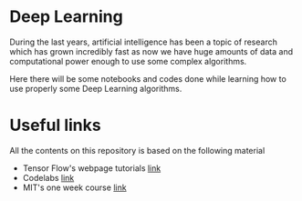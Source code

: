 # Deep Learning

During the last years, artificial intelligence has been a topic of research which has grown incredibly fast as now we have huge amounts of data and computational power enough to use some complex algorithms.

Here there will be some notebooks and codes done while learning how to use properly some Deep Learning algorithms.

# Useful links

All the contents on this repository is based on the following material
  - Tensor Flow's webpage tutorials [link](https://www.tensorflow.org/tutorials)
  - Codelabs [link](https://codelabs.developers.google.com/)
  - MIT's one week course [link](http://introtodeeplearning.com/)
